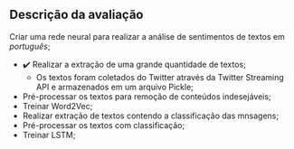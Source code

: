## Descrição da avaliação

Criar uma rede neural para realizar a análise de sentimentos de textos em *português*;

- :heavy_check_mark: Realizar a extração de uma grande quantidade de textos;
  - Os textos foram coletados do Twitter através da Twitter Streaming API e armazenados em um arquivo Pickle;
- Pré-processar os textos para remoção de conteúdos indesejáveis;
- Treinar Word2Vec;
- Realizar extração de textos contendo a classificação das mnsagens;
- Pré-processar os textos com classificação;
- Treinar LSTM;
